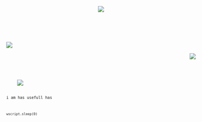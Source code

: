 <p align="center">
    <img src="https://discord.c99.nl/widget/theme-3/454806607830974488.png">
</p><br/><br/><br/>
<p align="left">
    <code><img src="https://github-readme-stats.vercel.app/api/top-langs/?username=TaxMachine&theme=onedark&custom_title=Stupids%20Languages%20i%20use&title_color=00A600&text_color=00A600&border_color=9600AC&bg_color=DEG,4D0094,7C0094,9F00C7"></code>
</p>
<p align="right">
    <code><img src="https://github-readme-stats.vercel.app/api?username=TaxMachine&show_icons=true&title_color=00A600&text_color=00A600&border_color=9600AC&bg_color=DEG,4D0094,7C0094,9F00C7">
</p>
<p align="left">
    <code><img src="https://github-readme-stats.vercel.app/api/pin/?username=anuraghazra&repo=randomVBscriptfile">

i am has usefull has 
```vbs
wscript.sleep(0)
```
